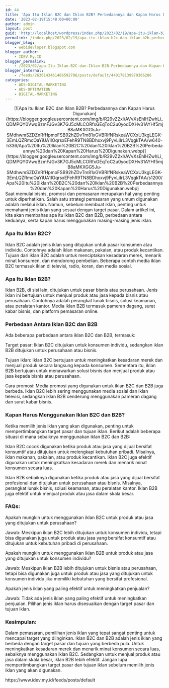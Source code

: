 ```yaml
---
id: 44
title: 'Apa Itu Iklan B2C dan Iklan B2B? Perbedaannya dan Kapan Harus Digunakan'
date: '2023-02-19T15:48:00+00:00'
author: admin
layout: post
guid: 'http://localhost/wordpress/index.php/2023/02/19/apa-itu-iklan-b2c-dan-iklan-b2b-perbedaannya-dan-kapan-harus-digunakan/'
permalink: /index.php/2023/02/19/apa-itu-iklan-b2c-dan-iklan-b2b-perbedaannya-dan-kapan-harus-digunakan/
blogger_blog:
    - webidevloper.blogspot.com
blogger_author:
    - IDEV.My.ID
blogger_permalink:
    - /2023/02/apa-Itu-Iklan-B2C-dan-Iklan-B2B-Perbedaannya-dan-Kapan-Harus-Digunakan.html
blogger_internal:
    - /feeds/2636143461486592706/posts/default/449178139979366286
categories:
    - ADS-DIGITAL-MARKETING
    - ADS-OPTIMATION
    - DIGITAL-MARKETING
---
```


<div style="clear: both; text-align: center;">[![Apa Itu Iklan B2C dan Iklan B2B? Perbedaannya dan Kapan Harus Digunakan](https://blogger.googleusercontent.com/img/b/R29vZ2xl/AVvXsEhIHZwhLi_QDMPQY0VwqBzmFJGv3K7GJ5cMLCORfxGEqToC2u0yodDXHv31AYHf5mjB8aMKXGG5Ju-SMdhwmSZDZnRfHpmoFSB92hZDvTm81xGVBRlfNRskeaWCXxU3kgLEGK-3EmLQZRmcOaYiUA1IOqrsxEFehR9TN8BDhxxvj9FyvLiIrL3VqgkTAA/w640-h336/Apa%20Itu%20Iklan%20B2C%20dan%20Iklan%20B2B%20Perbedaannya%20dan%20Kapan%20Harus%20Digunakan.webp)](https://blogger.googleusercontent.com/img/b/R29vZ2xl/AVvXsEhIHZwhLi_QDMPQY0VwqBzmFJGv3K7GJ5cMLCORfxGEqToC2u0yodDXHv31AYHf5mjB8aMKXGG5Ju-SMdhwmSZDZnRfHpmoFSB92hZDvTm81xGVBRlfNRskeaWCXxU3kgLEGK-3EmLQZRmcOaYiUA1IOqrsxEFehR9TN8BDhxxvj9FyvLiIrL3VqgkTAA/s1200/Apa%20Itu%20Iklan%20B2C%20dan%20Iklan%20B2B%20Perbedaannya%20dan%20Kapan%20Harus%20Digunakan.webp)</div>Saat memulai bisnis, promosi dan pemasaran merupakan hal yang penting untuk diperhatikan. Salah satu strategi pemasaran yang umum digunakan adalah melalui iklan. Namun, sebelum membuat iklan, penting untuk memahami jenis iklan yang sesuai dengan target pasar. Dalam artikel ini, kita akan membahas apa itu iklan B2C dan B2B, perbedaan antara keduanya, serta kapan harus menggunakan masing-masing jenis iklan.

### Apa Itu Iklan B2C?

Iklan B2C adalah jenis iklan yang ditujukan untuk pasar konsumen atau individu. Contohnya adalah iklan makanan, pakaian, atau produk kecantikan. Tujuan dari iklan B2C adalah untuk menciptakan kesadaran merek, menarik minat konsumen, dan mendorong pembelian. Beberapa contoh media iklan B2C termasuk iklan di televisi, radio, koran, dan media sosial.

### Apa Itu Iklan B2B?

Iklan B2B, di sisi lain, ditujukan untuk pasar bisnis atau perusahaan. Jenis iklan ini bertujuan untuk menjual produk atau jasa kepada bisnis atau perusahaan. Contohnya adalah perangkat lunak bisnis, solusi keamanan, atau peralatan kantor. Media iklan B2B termasuk pameran dagang, surat kabar bisnis, dan platform pemasaran online.

### Perbedaan Antara Iklan B2C dan B2B

Ada beberapa perbedaan antara iklan B2C dan B2B, termasuk:

Target pasar: Iklan B2C ditujukan untuk konsumen individu, sedangkan iklan B2B ditujukan untuk perusahaan atau bisnis.

Tujuan iklan: Iklan B2C bertujuan untuk meningkatkan kesadaran merek dan menjual produk secara langsung kepada konsumen. Sementara itu, iklan B2B bertujuan untuk menawarkan solusi bisnis dan menjual produk atau jasa kepada bisnis atau perusahaan.

Cara promosi: Media promosi yang digunakan untuk iklan B2C dan B2B juga berbeda. Iklan B2C lebih sering menggunakan media sosial dan iklan televisi, sedangkan iklan B2B cenderung menggunakan pameran dagang dan surat kabar bisnis.

### Kapan Harus Menggunakan Iklan B2C dan B2B?

Ketika memilih jenis iklan yang akan digunakan, penting untuk mempertimbangkan target pasar dan tujuan iklan. Berikut adalah beberapa situasi di mana sebaiknya menggunakan iklan B2C dan B2B:

Iklan B2C cocok digunakan ketika produk atau jasa yang dijual bersifat konsumtif atau ditujukan untuk melengkapi kebutuhan pribadi. Misalnya, iklan makanan, pakaian, atau produk kecantikan. Iklan B2C juga efektif digunakan untuk meningkatkan kesadaran merek dan menarik minat konsumen secara luas.

Iklan B2B sebaiknya digunakan ketika produk atau jasa yang dijual bersifat profesional dan ditujukan untuk perusahaan atau bisnis. Misalnya, perangkat lunak bisnis, solusi keamanan, atau peralatan kantor. Iklan B2B juga efektif untuk menjual produk atau jasa dalam skala besar.

### FAQs:

Apakah mungkin untuk menggunakan iklan B2C untuk produk atau jasa yang ditujukan untuk perusahaan?

Jawab: Meskipun iklan B2C lebih ditujukan untuk konsumen individu, tetapi bisa digunakan juga untuk produk atau jasa yang bersifat konsumtif atau ditujukan untuk kebutuhan pribadi di perusahaan.

Apakah mungkin untuk menggunakan iklan B2B untuk produk atau jasa yang ditujukan untuk konsumen individu?

Jawab: Meskipun iklan B2B lebih ditujukan untuk bisnis atau perusahaan, tetapi bisa digunakan juga untuk produk atau jasa yang ditujukan untuk konsumen individu jika memiliki kebutuhan yang bersifat profesional.

Apakah jenis iklan yang paling efektif untuk meningkatkan penjualan?

Jawab: Tidak ada jenis iklan yang paling efektif untuk meningkatkan penjualan. Pilihan jenis iklan harus disesuaikan dengan target pasar dan tujuan iklan.

### Kesimpulan:

Dalam pemasaran, pemilihan jenis iklan yang tepat sangat penting untuk mencapai target yang diinginkan. Iklan B2C dan B2B adalah jenis iklan yang berbeda dengan target pasar dan tujuan yang berbeda pula. Untuk meningkatkan kesadaran merek dan menarik minat konsumen secara luas, sebaiknya menggunakan iklan B2C. Sedangkan untuk menjual produk atau jasa dalam skala besar, iklan B2B lebih efektif. Jangan lupa mempertimbangkan target pasar dan tujuan iklan sebelum memilih jenis iklan yang akan digunakan.

<div>https://www.idev.my.id/feeds/posts/default</div>
